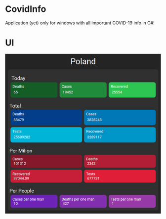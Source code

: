 # CovidInfo
Application (yet) only for windows with all important COVID-19 info in C#!

# UI
![UI footage](UI.png)
